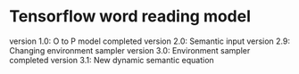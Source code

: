 # Tensorflow word reading model
version 1.0: O to P model completed
version 2.0: Semantic input
version 2.9: Changing environment sampler
version 3.0: Environment sampler completed
version 3.1: New dynamic semantic equation
